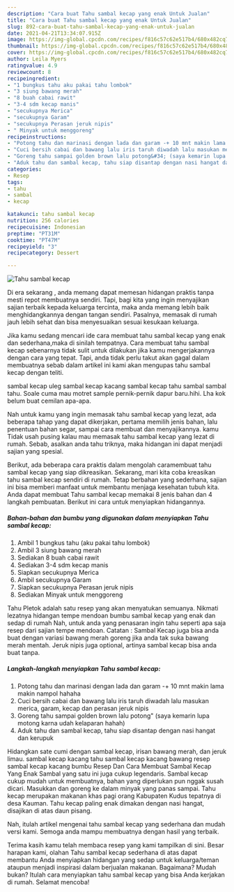```yaml
---
description: "Cara buat Tahu sambal kecap yang enak Untuk Jualan"
title: "Cara buat Tahu sambal kecap yang enak Untuk Jualan"
slug: 892-cara-buat-tahu-sambal-kecap-yang-enak-untuk-jualan
date: 2021-04-21T13:34:07.915Z
image: https://img-global.cpcdn.com/recipes/f816c57c62e517b4/680x482cq70/tahu-sambal-kecap-foto-resep-utama.jpg
thumbnail: https://img-global.cpcdn.com/recipes/f816c57c62e517b4/680x482cq70/tahu-sambal-kecap-foto-resep-utama.jpg
cover: https://img-global.cpcdn.com/recipes/f816c57c62e517b4/680x482cq70/tahu-sambal-kecap-foto-resep-utama.jpg
author: Leila Myers
ratingvalue: 4.9
reviewcount: 8
recipeingredient:
- "1 bungkus tahu aku pakai tahu lombok"
- "3 siung bawang merah"
- "8 buah cabai rawit"
- "3-4 sdm kecap manis"
- "secukupnya Merica"
- "secukupnya Garam"
- "secukupnya Perasan jeruk nipis"
- " Minyak untuk menggoreng"
recipeinstructions:
- "Potong tahu dan marinasi dengan lada dan garam -+ 10 mnt makin lama makin nampol hahaha"
- "Cuci bersih cabai dan bawang lalu iris taruh diwadah lalu masukan merica, garam, kecap dan perasan jeruk nipis"
- "Goreng tahu sampai golden brown lalu potong&#34; (saya kemarin lupa motong karna udah kelaparan hahah)"
- "Aduk tahu dan sambal kecap, tahu siap disantap dengan nasi hangat dan kerupuk"
categories:
- Resep
tags:
- tahu
- sambal
- kecap

katakunci: tahu sambal kecap 
nutrition: 256 calories
recipecuisine: Indonesian
preptime: "PT31M"
cooktime: "PT47M"
recipeyield: "3"
recipecategory: Dessert

---
```



![Tahu sambal kecap](https://img-global.cpcdn.com/recipes/f816c57c62e517b4/680x482cq70/tahu-sambal-kecap-foto-resep-utama.jpg)

Di era  sekarang , anda memang dapat memesan hidangan praktis tanpa mesti repot membuatnya sendiri. Tapi, bagi kita yang ingin menyajikan sajian terbaik kepada keluarga tercinta, maka anda memang lebih baik menghidangkannya dengan tangan sendiri. Pasalnya, memasak di rumah jauh lebih sehat dan bisa menyesuaikan sesuai kesukaan keluarga.

Jika kamu sedang mencari ide cara membuat tahu sambal kecap yang enak dan sederhana,maka di sinilah tempatnya. Cara membuat tahu sambal kecap  sebenarnya tidak sulit untuk dilakukan jika kamu mengerjakannya dengan cara yang tepat. Tapi, anda tidak perlu takut akan gagal dalam membuatnya 
sebab dalam artikel ini kami akan mengupas tahu sambal kecap dengan teliti.  

sambal kecap uleg sambal kecap kacang sambal kecap tahu sambal sambal tahu. Soale cuma mau motret sample pernik-pernik dapur baru.hihi. Lha kok belum buat cemilan apa-apa.

Nah untuk kamu yang ingin memasak tahu sambal kecap yang lezat, ada beberapa tahap yang dapat dikerjakan, pertama memilih jenis bahan, lalu penentuan bahan segar, sampai cara membuat dan menyajikannya. kamu Tidak usah pusing kalau mau memasak tahu sambal kecap yang lezat di rumah. Sebab, asalkan anda  tahu triknya, maka hidangan ini dapat menjadi sajian yang spesial.

Berikut, ada beberapa cara praktis  dalam mengolah caramembuat tahu sambal kecap yang siap dikreasikan. Sekarang, mari kita coba kreasikan tahu sambal kecap sendiri di rumah. Tetap berbahan yang sederhana, sajian ini bisa memberi manfaat untuk membantu menjaga kesehatan tubuh kita. Anda dapat membuat Tahu sambal kecap memakai 8 jenis bahan dan 4 langkah pembuatan. Berikut ini cara untuk menyiapkan hidangannya.

<!--inarticleads1-->

##### Bahan-bahan dan bumbu yang digunakan dalam menyiapkan Tahu sambal kecap:

1. Ambil 1 bungkus tahu (aku pakai tahu lombok)
1. Ambil 3 siung bawang merah
1. Sediakan 8 buah cabai rawit
1. Sediakan 3-4 sdm kecap manis
1. Siapkan secukupnya Merica
1. Ambil secukupnya Garam
1. Siapkan secukupnya Perasan jeruk nipis
1. Sediakan  Minyak untuk menggoreng


Tahu Pletok adalah satu resep yang akan menyatukan semuanya. Nikmati lezatnya hidangan tempe mendoan bumbu sambal kecap yang enak dan sedap di rumah Nah, untuk anda yang penasaran ingin tahu seperti apa saja resep dari sajian tempe mendoan. Catatan : Sambal Kecap juga bisa anda buat dengan variasi bawang merah goreng jika anda tak suka bawang merah mentah. Jeruk nipis juga optional, artinya sambal kecap bisa anda buat tanpa. 

<!--inarticleads2-->

##### Langkah-langkah menyiapkan Tahu sambal kecap:

1. Potong tahu dan marinasi dengan lada dan garam -+ 10 mnt makin lama makin nampol hahaha
1. Cuci bersih cabai dan bawang lalu iris taruh diwadah lalu masukan merica, garam, kecap dan perasan jeruk nipis
1. Goreng tahu sampai golden brown lalu potong&#34; (saya kemarin lupa motong karna udah kelaparan hahah)
1. Aduk tahu dan sambal kecap, tahu siap disantap dengan nasi hangat dan kerupuk


Hidangkan sate cumi dengan sambal kecap, irisan bawang merah, dan jeruk limau. sambal kecap kacang tahu sambal kecap kacang bawang resep sambal kecap kacang bumbu Resep Dan Cara Membuat Sambal Kecap Yang Enak Sambal yang satu ini juga cukup legendaris. Sambal kecap cukup mudah untuk membuatnya, bahan yang diperlukan pun nggak susah dicari. Masukkan dan goreng ke dalam minyak yang panas sampai. Tahu kecap merupakan makanan khas pagi orang Kabupaten Kudus tepatnya di desa Kauman. Tahu kecap paling enak dimakan dengan nasi hangat, disajikan di atas daun pisang. 

Nah, itulah artikel mengenai  tahu sambal kecap  yang sederhana dan mudah versi kami. Semoga anda mampu membuatnya dengan hasil yang terbaik. 

Terima kasih kamu telah membaca resep yang kami tampilkan di sini. Besar harapan kami, olahan  Tahu sambal kecap sederhana di atas dapat membantu Anda menyiapkan hidangan yang sedap untuk keluarga/teman ataupun menjadi inspirasi dalam berjualan makanan. Bagaimana? Mudah bukan? Itulah cara menyiapkan tahu sambal kecap yang bisa Anda kerjakan di rumah. Selamat mencoba!

